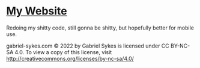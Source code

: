 # [My Website](https://gabriel-sykes.com)
Redoing my shitty code, still gonna be shitty, but hopefully better for mobile use.

gabriel-sykes.com © 2022 by Gabriel Sykes is licensed under CC BY-NC-SA 4.0. To view a copy of this license, visit http://creativecommons.org/licenses/by-nc-sa/4.0/